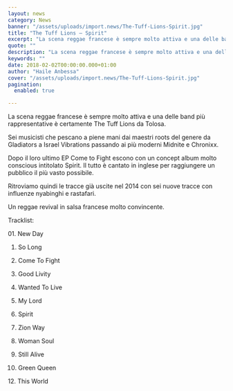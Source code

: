 ```yaml
---
layout: news
category: News
banner: "/assets/uploads/import.news/The-Tuff-Lions-Spirit.jpg"
title: "The Tuff Lions – Spirit"
excerpt: "La scena reggae francese è sempre molto attiva e una delle band più rappresentative è certamente The Tuff Lions da Tolosa. Sei musicisti che pescano a piene mani dai maestri roots del genere da Gladiators a Israel Vibrations passando ai più moderni Midnite e Chronixx. Dopo il loro ultimo EP Come to Fight escono con [&hellip"
quote: ""
description: "La scena reggae francese è sempre molto attiva e una delle band più rappresentative è certamente The Tuff Lions da Tolosa. Sei musicisti che pescano a piene mani dai maestri roots del genere da Gladiators a Israel Vibrations passando ai più moderni Midnite e Chronixx. Dopo il loro ultimo EP Come to Fight escono con [&hellip"
keywords: ""
date: 2018-02-02T00:00:00.000+01:00
author: "Haile Anbessa"
cover: "/assets/uploads/import.news/The-Tuff-Lions-Spirit.jpg"
pagination:
  enabled: true

---
```


La scena reggae francese è sempre molto attiva e una delle band più rappresentative è certamente The Tuff Lions da Tolosa.

Sei musicisti che pescano a piene mani dai maestri roots del genere da Gladiators a Israel Vibrations passando ai più moderni Midnite e Chronixx.

Dopo il loro ultimo EP Come to Fight escono con un concept album molto conscious intitolato Spirit. Il tutto è cantato in inglese per raggiungere un pubblico il più vasto possibile.

Ritroviamo quindi le tracce già uscite nel 2014 con sei nuove tracce con influenze nyabinghi e rastafari.

Un reggae revival in salsa francese molto convincente.

Tracklist:

01\. New Day

1. So Long

1. Come To Fight

1. Good Livity

1. Wanted To Live

1. My Lord

1. Spirit

1. Zion Way

1. Woman Soul

1. Still Alive

1. Green Queen

12\. This World